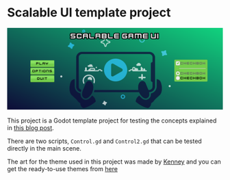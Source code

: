 # Scalable UI template project

![](imgs/20230411-203244.png)

This project is a Godot template project for testing the concepts explained in [this blog post](https://ramatak.com/blog/).

There are two scripts, `Control.gd` and `Control2.gd` that can be tested directly in the main scene.

The art for the theme used in this project was made by [Kenney](https://kenney.nl/assets/ui-pack) and you can get the ready-to-use themes from [here](https://azagaya.itch.io/kenneys-ui-theme)
